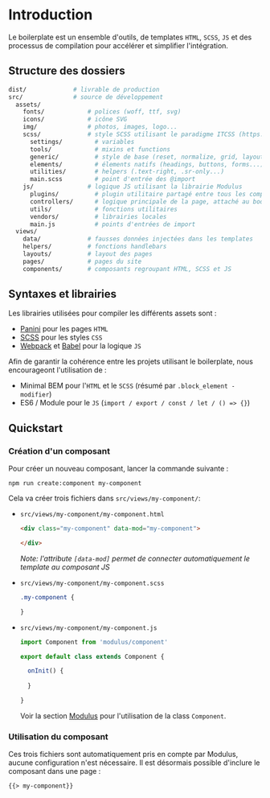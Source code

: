 # Introduction

Le boilerplate est un ensemble d'outils, de templates `HTML`, `SCSS`, `JS` et des processus de compilation pour accélérer et simplifier l'intégration.


## Structure des dossiers

```bash
dist/             # livrable de production
src/              # source de développement
  assets/
    fonts/            # polices (woff, ttf, svg)
    icons/            # icône SVG
    img/              # photos, images, logo...
    scss/             # style SCSS utilisant le paradigme ITCSS (https://www.xfive.co/blog/itcss-scalable-maintainable-css-architecture/)
      settings/         # variables
      tools/            # mixins et functions
      generic/          # style de base (reset, normalize, grid, layout...)
      elements/         # élements natifs (headings, buttons, forms...)
      utilities/        # helpers (.text-right, .sr-only...)
      main.scss         # point d'entrée des @import
    js/               # logique JS utilisant la librairie Modulus
      plugins/          # plugin utilitaire partagé entre tous les composantns
      controllers/      # logique principale de la page, attaché au body
      utils/            # fonctions utilitaires
      vendors/          # librairies locales
      main.js           # points d'entrées de import
  views/    
    data/             # fausses données injectées dans les templates
    helpers/          # fonctions handlebars
    layouts/          # layout des pages
    pages/            # pages du site
    components/       # composants regroupant HTML, SCSS et JS
```


## Syntaxes et librairies

Les librairies utilisées pour compiler les différents assets sont :
- [Panini](https://foundation.zurb.com/sites/docs/panini.html) pour les pages `HTML`
- [SCSS](https://github.com/sass/node-sass) pour les styles `CSS`
- [Webpack](https://webpack.js.org) et [Babel](https://babeljs.io) pour la logique `JS` 

Afin de garantir la cohérence entre les projets utilisant le boilerplate, nous encourageont l'utilisation de :
- Minimal BEM pour l'`HTML` et le `SCSS` (résumé par `.block_element -modifier`)
- ES6 / Module pour le `JS` (`import / export / const / let / () => {}`)


## Quickstart

### Création d'un composant

Pour créer un nouveau composant, lancer la commande suivante :
```
npm run create:component my-component
```

Cela va créer trois fichiers dans `src/views/my-component/`:

- `src/views/my-component/my-component.html`
  ```html
  <div class="my-component" data-mod="my-component">

  </div>
  ```

  *Note: l'attribute `[data-mod]` permet de connecter automatiquement le template au composant JS*

- `src/views/my-component/my-component.scss`
  ```css
  .my-component {

  }
  ```

- `src/views/my-component/my-component.js`
  ```js
  import Component from 'modulus/component'

  export default class extends Component {

    onInit() {
      
    }

  }
  ```

  Voir la section [Modulus](modulus.md) pour l'utilisation de la class `Component`.


### Utilisation du composant

Ces trois fichiers sont automatiquement pris en compte par Modulus, aucune configuration n'est nécessaire.
Il est désormais possible d'inclure le composant dans une page :
```html
{{> my-component}}
```
